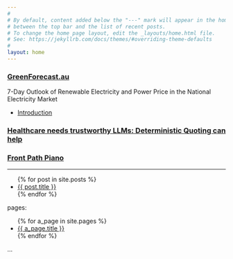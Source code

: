 ```yaml
---
#
# By default, content added below the "---" mark will appear in the home page
# between the top bar and the list of recent posts.
# To change the home page layout, edit the _layouts/home.html file.
# See: https://jekyllrb.com/docs/themes/#overriding-theme-defaults
#
layout: home
---
```



### [GreenForecast.au](http://greenforecast.au)
7-Day Outlook of Renewable Electricity and Power Price in the National Electricity Market
- [Introduction](/greenforecast)

### [Healthcare needs trustworthy LLMs: Deterministic Quoting can help](/deterministic-quoting)

### [Front Path Piano](/front-path-piano)

--- 

<ul>
  {% for post in site.posts %}
    <li>
      <a href="{{ post.url }}">{{ post.title }}</a>
      <!-- {{ post.excerpt }} -->
    </li>
  {% endfor %}
</ul>

pages:

<ul>
  {% for a_page in site.pages %}
    <li>
      <a href="{{ a_page.url }}">{{ a_page.title }}</a>
      <!-- {{ a_page.excerpt }} -->
    </li>
  {% endfor %}
</ul>

...